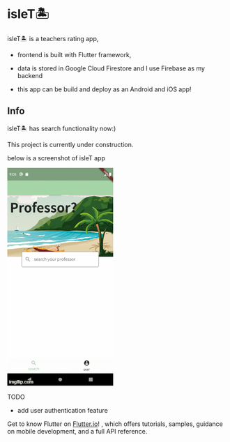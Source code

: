 # isleT🏝️

isleT🏝️ is a teachers rating app,

- frontend  is built with Flutter framework,

- data is stored in Google Cloud Firestore and I use Firebase as my backend

- this app can be build and deploy as an Android and iOS app!


## Info

isleT🏝️ has search functionality now:)

This project is currently under construction.

below is a screenshot of isleT app
<!-- <img src="https://github.com/jessiwu/isleT/blob/colorTheme/screenshots/searchPage.gif" width="720" height="1480" /> -->
![Alt Text](https://github.com/jessiwu/isleT/blob/colorTheme/screenshots/yelp_ui.gif)

TODO
- add user authentication feature

Get to know Flutter on
[Flutter.io](https://flutter.dev/)! , which offers tutorials,
samples, guidance on mobile development, and a full API reference.
